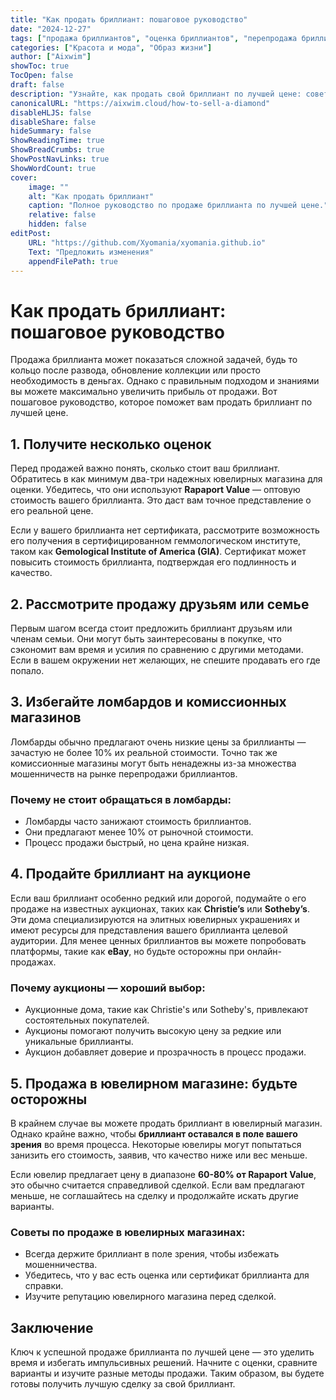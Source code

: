 ```yaml
---
title: "Как продать бриллиант: пошаговое руководство"
date: "2024-12-27"
tags: ["продажа бриллиантов", "оценка бриллиантов", "перепродажа бриллиантов", "как продать бриллиант", "сертификат бриллианта"]
categories: ["Красота и мода", "Образ жизни"]
author: ["Aixwim"]
showToc: true
TocOpen: false
draft: false
description: "Узнайте, как продать свой бриллиант по лучшей цене: советы по оценке, варианты продажи и способы избежать мошенничества."
canonicalURL: "https://aixwim.cloud/how-to-sell-a-diamond"
disableHLJS: false
disableShare: false
hideSummary: false
ShowReadingTime: true
ShowBreadCrumbs: true
ShowPostNavLinks: true
ShowWordCount: true
cover:
    image: ""
    alt: "Как продать бриллиант"
    caption: "Полное руководство по продаже бриллианта по лучшей цене."
    relative: false
    hidden: false
editPost:
    URL: "https://github.com/Xyomania/xyomania.github.io"
    Text: "Предложить изменения"
    appendFilePath: true
---
```


# Как продать бриллиант: пошаговое руководство

Продажа бриллианта может показаться сложной задачей, будь то кольцо после развода, обновление коллекции или просто необходимость в деньгах. Однако с правильным подходом и знаниями вы можете максимально увеличить прибыль от продажи. Вот пошаговое руководство, которое поможет вам продать бриллиант по лучшей цене.

## 1. Получите несколько оценок

Перед продажей важно понять, сколько стоит ваш бриллиант. Обратитесь в как минимум два-три надежных ювелирных магазина для оценки. Убедитесь, что они используют **Rapaport Value** — оптовую стоимость вашего бриллианта. Это даст вам точное представление о его реальной цене.

Если у вашего бриллианта нет сертификата, рассмотрите возможность его получения в сертифицированном геммологическом институте, таком как **Gemological Institute of America (GIA)**. Сертификат может повысить стоимость бриллианта, подтверждая его подлинность и качество.

## 2. Рассмотрите продажу друзьям или семье

Первым шагом всегда стоит предложить бриллиант друзьям или членам семьи. Они могут быть заинтересованы в покупке, что сэкономит вам время и усилия по сравнению с другими методами. Если в вашем окружении нет желающих, не спешите продавать его где попало.

## 3. Избегайте ломбардов и комиссионных магазинов

Ломбарды обычно предлагают очень низкие цены за бриллианты — зачастую не более 10% их реальной стоимости. Точно так же комиссионные магазины могут быть ненадежны из-за множества мошенничеств на рынке перепродажи бриллиантов.

### Почему не стоит обращаться в ломбарды:
- Ломбарды часто занижают стоимость бриллиантов.
- Они предлагают менее 10% от рыночной стоимости.
- Процесс продажи быстрый, но цена крайне низкая.

## 4. Продайте бриллиант на аукционе

Если ваш бриллиант особенно редкий или дорогой, подумайте о его продаже на известных аукционах, таких как **Christie’s** или **Sotheby’s**. Эти дома специализируются на элитных ювелирных украшениях и имеют ресурсы для представления вашего бриллианта целевой аудитории. Для менее ценных бриллиантов вы можете попробовать платформы, такие как **eBay**, но будьте осторожны при онлайн-продажах.

### Почему аукционы — хороший выбор:
- Аукционные дома, такие как Christie's или Sotheby's, привлекают состоятельных покупателей.
- Аукционы помогают получить высокую цену за редкие или уникальные бриллианты.
- Аукцион добавляет доверие и прозрачность в процесс продажи.

## 5. Продажа в ювелирном магазине: будьте осторожны

В крайнем случае вы можете продать бриллиант в ювелирный магазин. Однако крайне важно, чтобы **бриллиант оставался в поле вашего зрения** во время процесса. Некоторые ювелиры могут попытаться занизить его стоимость, заявив, что качество ниже или вес меньше.

Если ювелир предлагает цену в диапазоне **60-80% от Rapaport Value**, это обычно считается справедливой сделкой. Если вам предлагают меньше, не соглашайтесь на сделку и продолжайте искать другие варианты.

### Советы по продаже в ювелирных магазинах:
- Всегда держите бриллиант в поле зрения, чтобы избежать мошенничества.
- Убедитесь, что у вас есть оценка или сертификат бриллианта для справки.
- Изучите репутацию ювелирного магазина перед сделкой.

## Заключение

Ключ к успешной продаже бриллианта по лучшей цене — это уделить время и избегать импульсивных решений. Начните с оценки, сравните варианты и изучите разные методы продажи. Таким образом, вы будете готовы получить лучшую сделку за свой бриллиант.

